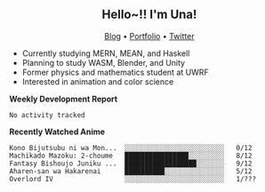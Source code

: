 <h2 align="center">
  Hello~!! I'm Una!
</h2>

<p align="center">
  <a href="https://anarchy.website/">Blog</a> &bull;
  <a href="https://una-ada.github.io/">Portfolio</a> &bull;
  <a href="https://twitter.com/xn__z7x">Twitter</a>
</p>

- Currently studying MERN, MEAN, and Haskell
- Planning to study WASM, Blender, and Unity
- Former physics and mathematics student at UWRF
- Interested in animation and color science

**Weekly Development Report**

<!--START_SECTION:waka-->

```text
No activity tracked
```

<!--END_SECTION:waka-->

**Recently Watched Anime**

<!-- RECENT-ANIME:START -->

    Kono Bijutsubu ni wa Mon...  ░░░░░░░░░░░░░░░░░░░░░░░░░   0/12
    Machikado Mazoku: 2-choume   ████████████████░░░░░░░░░   8/12
    Fantasy Bishoujo Juniku ...  ██████████████████░░░░░░░   9/12
    Aharen-san wa Hakarenai      ██████████░░░░░░░░░░░░░░░   5/12
    Overlord IV                  ░░░░░░░░░░░░░░░░░░░░░░░░░   1/???
<!-- RECENT-ANIME:END -->
